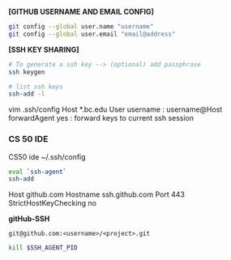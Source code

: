 
**[GITHUB USERNAME AND EMAIL CONFIG]**
```bash
git config --global user.name "username"
git config --global user.email "email@address"
```

**[SSH KEY SHARING]**
```bash
# To generate a ssh key --> (optional) add passphrase
ssh keygen

# list ssh keys
ssh-add -l
```
<pr>
vim .ssh/config
 Host *.bc.edu
    User username : username@Host
    forwardAgent yes : forward keys to current ssh session
</pr>



### __CS 50 IDE__

CS50 ide ~/.ssh/config
```bash
eval `ssh-agent`
ssh-add
```
<pr>
    
Host github.com
 Hostname ssh.github.com
 Port 443
 StrictHostKeyChecking no
</pr>

**gitHub-SSH**
```
git@github.com:<username>/<project>.git
```

```bash
kill $SSH_AGENT_PID
```
